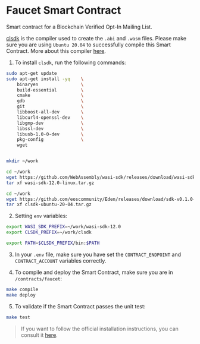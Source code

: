 # Faucet Smart Contract

Smart contract for a Blockchain Verified Opt-In Mailing List.

[clsdk](https://github.com/gofractally/demo-clsdk) is the compiler used to create the `.abi` and `.wasm` files. Please make sure you are using `Ubuntu 20.04` to successfully compile this Smart Contract. More about this compiler [here](https://eoscommunity.github.io/clsdk-docs/book/contract/basic/index.html).

1. To install `clsdk`, run the following commands:

```sh
sudo apt-get update
sudo apt-get install -yq    \
    binaryen                \
    build-essential         \
    cmake                   \
    gdb                     \
    git                     \
    libboost-all-dev        \
    libcurl4-openssl-dev    \
    libgmp-dev              \
    libssl-dev              \
    libusb-1.0-0-dev        \
    pkg-config              \
    wget


mkdir ~/work

cd ~/work
wget https://github.com/WebAssembly/wasi-sdk/releases/download/wasi-sdk-12/wasi-sdk-12.0-linux.tar.gz
tar xf wasi-sdk-12.0-linux.tar.gz

cd ~/work
wget https://github.com/eoscommunity/Eden/releases/download/sdk-v0.1.0-alpha/clsdk-ubuntu-20-04.tar.gz
tar xf clsdk-ubuntu-20-04.tar.gz
```

2. Setting `env` variables:

```sh
export WASI_SDK_PREFIX=~/work/wasi-sdk-12.0
export CLSDK_PREFIX=~/work/clsdk

export PATH=$CLSDK_PREFIX/bin:$PATH
```

3. In your `.env` file, make sure you have set the `CONTRACT_ENDPOINT` and `CONTRACT_ACCOUNT` variables correctly.

4. To compile and deploy the Smart Contract, make sure you are in `/contracts/faucet`:

```sh
make compile
make deploy
```

5. To validate if the Smart Contract passes the unit test:

```sh
make test
```

> If you want to follow the official installation instructions, you can consult it [here](https://eoscommunity.github.io/clsdk-docs/book/ubuntu.html).
